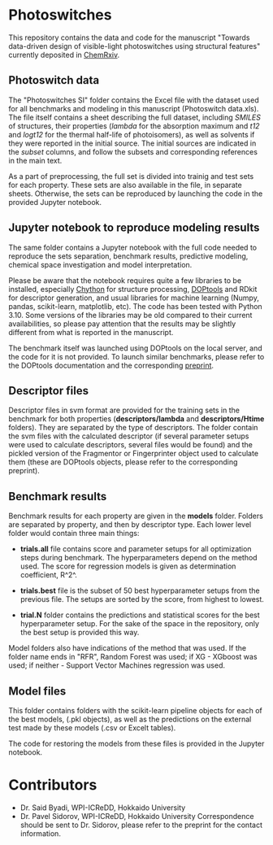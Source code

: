 # Photoswitches

This repository contains the data and code for the manuscript 
"Towards data-driven design of visible-light photoswitches using structural features"
currently deposited in [ChemRxiv](https://doi.org/10.26434/chemrxiv-2024-4csd3).

## Photoswitch data

The "Photoswitches SI" folder contains the Excel file with the dataset used for all 
benchmarks and modeling in this manuscript (Photoswitch data.xls). 
The file itself contains a sheet describing the full dataset, including *SMILES* of structures, 
their properties (*lambda* for the absorption maximum and *t12* and *logt12* for the thermal half-life of
photoisomers), as well as solvents if they were reported in the initial source. The initial sources are 
indicated in the *subset* columns, and follow the subsets and corresponding references in the main text.

As a part of preprocessing, the full set is divided into trainig and test sets for each property.
These sets are also available in the file, in separate sheets. Otherwise, the sets can be reproduced 
by launching the code in the provided Jupyter notebook.

## Jupyter notebook to reproduce modeling results

The same folder contains a Jupyter notebook with the full code needed to reproduce the sets separation,
benchmark results, predictive modeling, chemical space investigation and model interpretation.

Please be aware that the notebook requires quite a few libraries to be installed, especially 
[Chython](https://github.com/chython/chython) for structure processing, 
[DOPtools](https://github.com/POSidorov/DOPtools) and RDkit for descriptor generation, and usual
libraries for machine learning (Numpy, pandas, scikit-learn, matplotlib, etc). 
The code has been tested with Python 3.10. Some versions of the libraries may be old compared to their 
current availabilities, so please pay attention that the results may be slightly different 
from what is reported in the manuscript.

The benchmark itself was launched using DOPtools on the local server, and the code for it is not provided.
To launch similar benchmarks, please refer to the DOPtools documentation and the corresponding 
[preprint](https://doi.org/10.26434/chemrxiv-2024-23v3c).

## Descriptor files

Descriptor files in svm format are provided for the training sets in the benchmark for both properties 
(**descriptors/lambda** and **descriptors/Htime** folders). They are separated by the type of descriptors.
The folder contain the svm files with the calculated descriptor (if several parameter setups were used 
to calculate descriptors, several files would be found) and the pickled version of the Fragmentor or
Fingerprinter object used to calculate them (these are DOPtools objects, please refer to the 
corresponding preprint). 

## Benchmark results

Benchmark results for each property are given in the **models** folder. Folders are separated by property, 
and then by descriptor type. Each lower level folder would contain three main things:

- **trials.all** file contains score and parameter setups for all optimization steps during benchmark.
The hyperparameters depend on the method used. The score for regression models is given as determination 
coefficient, R^2^.

- **trials.best** file is the subset of 50 best hyperparameter setups from the previous file.
The setups are sorted by the score, from highest to lowest.

- **trial.N** folder contains the predictions and statistical scores for the best hyperparameter setup. 
For the sake of the space in the repository, only the best setup is provided this way.

Model folders also have indications of the method that was used. If the folder name ends in "RFR", 
Random Forest was used; if XG - XGboost was used; if neither - Support Vector Machines regression was used.

## Model files

This folder contains folders with the scikit-learn pipeline objects for each of the best models, 
(.pkl objects), as well as the predictions on the external test made by these models (.csv or Excelt tables).

The code for restoring the models from these files is provided in the Jupyter notebook.

# Contributors

- Dr. Said Byadi, WPI-ICReDD, Hokkaido University
- Dr. Pavel Sidorov, WPI-ICReDD, Hokkaido University
Correspondence should be sent to Dr. Sidorov, please refer to the preprint for the contact information.